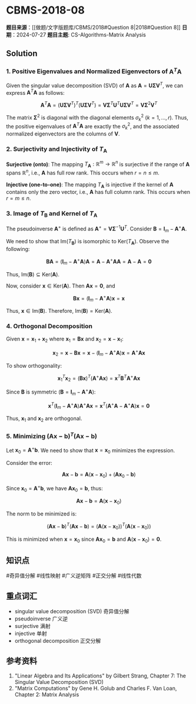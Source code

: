 # CBMS-2018-08

**题目来源**：[[做题/文字版题库/CBMS/2018#Question 8|2018#Question 8]]
**日期**：2024-07-27
**题目主题**: CS-Algorithms-Matrix Analysis

## Solution

### 1. Positive Eigenvalues and Normalized Eigenvectors of $\mathbf{A}^T \mathbf{A}$

Given the singular value decomposition (SVD) of $\mathbf{A}$ as $\mathbf{A} = \mathbf{U} \mathbf{\Sigma} \mathbf{V}^T$, we can express $\mathbf{A}^T \mathbf{A}$ as follows:

$$
\mathbf{A}^T \mathbf{A} = (\mathbf{U} \mathbf{\Sigma} \mathbf{V}^T)^T (\mathbf{U} \mathbf{\Sigma} \mathbf{V}^T) = \mathbf{V} \mathbf{\Sigma}^T \mathbf{U}^T \mathbf{U} \mathbf{\Sigma} \mathbf{V}^T = \mathbf{V} \mathbf{\Sigma}^2 \mathbf{V}^T
$$

The matrix $\mathbf{\Sigma}^2$ is diagonal with the diagonal elements $\sigma_k^2$ ($k = 1, \ldots, r$). Thus, the positive eigenvalues of $\mathbf{A}^T \mathbf{A}$ are exactly the $\sigma_k^2$, and the associated normalized eigenvectors are the columns of $\mathbf{V}$.

### 2. Surjectivity and Injectivity of $T_{\mathbf{A}}$

**Surjective (onto)**:
The mapping $T_{\mathbf{A}}: \mathbb{R}^m \to \mathbb{R}^n$ is surjective if the range of $\mathbf{A}$ spans $\mathbb{R}^n$, i.e., $\mathbf{A}$ has full row rank. This occurs when $r = n \leq m$.

**Injective (one-to-one)**:
The mapping $T_{\mathbf{A}}$ is injective if the kernel of $\mathbf{A}$ contains only the zero vector, i.e., $\mathbf{A}$ has full column rank. This occurs when $r = m \leq n$.

### 3. Image of $T_{\mathbf{B}}$ and Kernel of $T_{\mathbf{A}}$

The pseudoinverse $\mathbf{A}^+$ is defined as $\mathbf{A}^+ = \mathbf{V} \mathbf{\Sigma}^{-1} \mathbf{U}^T$. Consider $\mathbf{B} = \mathbf{I}_m - \mathbf{A}^+ \mathbf{A}$.

We need to show that $\mathrm{Im}(T_{\mathbf{B}})$ is isomorphic to $\mathrm{Ker}(T_{\mathbf{A}})$. Observe the following:

$$
\mathbf{B} \mathbf{A} = (\mathbf{I}_m - \mathbf{A}^+ \mathbf{A}) \mathbf{A} = \mathbf{A} - \mathbf{A}^+ \mathbf{A} \mathbf{A} = \mathbf{A} - \mathbf{A} = \mathbf{0}
$$

Thus, $\mathrm{Im}(\mathbf{B}) \subseteq \mathrm{Ker}(\mathbf{A})$.

Now, consider $\mathbf{x} \in \mathrm{Ker}(\mathbf{A})$. Then $\mathbf{A} \mathbf{x} = \mathbf{0}$, and

$$
\mathbf{B} \mathbf{x} = (\mathbf{I}_m - \mathbf{A}^+ \mathbf{A}) \mathbf{x} = \mathbf{x}
$$

Thus, $\mathbf{x} \in \mathrm{Im}(\mathbf{B})$. Therefore, $\mathrm{Im}(\mathbf{B}) = \mathrm{Ker}(\mathbf{A})$.

### 4. Orthogonal Decomposition

Given $\mathbf{x} = \mathbf{x}_1 + \mathbf{x}_2$ where $\mathbf{x}_1 = \mathbf{B} \mathbf{x}$ and $\mathbf{x}_2 = \mathbf{x} - \mathbf{x}_1$:

$$
\mathbf{x}_2 = \mathbf{x} - \mathbf{B} \mathbf{x} = \mathbf{x} - (\mathbf{I}_m - \mathbf{A}^+ \mathbf{A}) \mathbf{x} = \mathbf{A}^+ \mathbf{A} \mathbf{x}
$$

To show orthogonality:

$$
\mathbf{x}_1^T \mathbf{x}_2 = (\mathbf{B} \mathbf{x})^T (\mathbf{A}^+ \mathbf{A} \mathbf{x}) = \mathbf{x}^T \mathbf{B}^T \mathbf{A}^+ \mathbf{A} \mathbf{x}
$$

Since $\mathbf{B}$ is symmetric ($\mathbf{B} = \mathbf{I}_m - \mathbf{A}^+ \mathbf{A}$):

$$
\mathbf{x}^T (\mathbf{I}_m - \mathbf{A}^+ \mathbf{A}) \mathbf{A}^+ \mathbf{A} \mathbf{x} = \mathbf{x}^T (\mathbf{A}^+ \mathbf{A} - \mathbf{A}^+ \mathbf{A}) \mathbf{x} = \mathbf{0}
$$

Thus, $\mathbf{x}_1$ and $\mathbf{x}_2$ are orthogonal.

### 5. Minimizing $(\mathbf{A} \mathbf{x} - \mathbf{b})^T (\mathbf{A} \mathbf{x} - \mathbf{b})$

Let $\mathbf{x}_0 = \mathbf{A}^+ \mathbf{b}$. We need to show that $\mathbf{x} = \mathbf{x}_0$ minimizes the expression.

Consider the error:

$$
\mathbf{A} \mathbf{x} - \mathbf{b} = \mathbf{A} (\mathbf{x} - \mathbf{x}_0) + (\mathbf{A} \mathbf{x}_0 - \mathbf{b})
$$

Since $\mathbf{x}_0 = \mathbf{A}^+ \mathbf{b}$, we have $\mathbf{A} \mathbf{x}_0 = \mathbf{b}$, thus:

$$
\mathbf{A} \mathbf{x} - \mathbf{b} = \mathbf{A} (\mathbf{x} - \mathbf{x}_0)
$$

The norm to be minimized is:

$$
(\mathbf{A} \mathbf{x} - \mathbf{b})^T (\mathbf{A} \mathbf{x} - \mathbf{b}) = (\mathbf{A} (\mathbf{x} - \mathbf{x}_0))^T (\mathbf{A} (\mathbf{x} - \mathbf{x}_0))
$$

This is minimized when $\mathbf{x} = \mathbf{x}_0$ since $\mathbf{A} \mathbf{x}_0 = \mathbf{b}$ and $\mathbf{A} (\mathbf{x} - \mathbf{x}_0) = \mathbf{0}$.

## 知识点

#奇异值分解 #线性映射 #广义逆矩阵 #正交分解 #线性代数 

## 重点词汇

- singular value decomposition (SVD) 奇异值分解
- pseudoinverse 广义逆
- surjective 满射
- injective 单射
- orthogonal decomposition 正交分解

## 参考资料

1. "Linear Algebra and Its Applications" by Gilbert Strang, Chapter 7: The Singular Value Decomposition (SVD)
2. "Matrix Computations" by Gene H. Golub and Charles F. Van Loan, Chapter 2: Matrix Analysis
